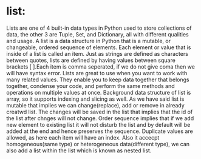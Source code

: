 # list:
Lists are one of 4 built-in data types in Python used to store collections of data, the other 3 are Tuple, Set, and Dictionary, all with different qualities and usage. A list is a data structure in Python that is a mutable, or changeable, ordered sequence of elements. Each element or value that is inside of a list is called an item. Just as strings are defined as characters between quotes, lists are defined by having values between square brackets [ ].Each item is comma seperated, if we do not give coma then we will have syntax error. Lists are great to use when you want to work with many related values. They enable you to keep data together that belongs together, condense your code, and perform the same methods and operations on multiple values at once.
Background data structure of list is array, so it supports indexing and slicing as well.
As we have said list is mutable that implies we can change(replace), add or remove in already creatwd list. The changes will be saved in the list that implies that the id of the list after chnges will not change.
Order sequence implies that if we add new element to existing list it will not disturb the list and by default will be added at the end and hence preserves the sequence.
Duplicate values are allowed, as here each item will have an index. Also it accecpt homogeneous(same type) or heterogeneous data(different type), we can also add a list within the list which is known as nested list.
